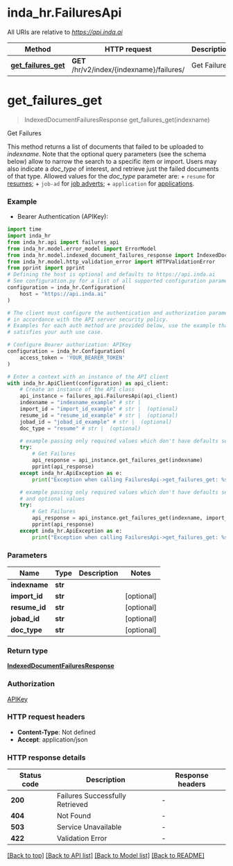# inda_hr.FailuresApi

All URIs are relative to *https://api.inda.ai*

Method | HTTP request | Description
------------- | ------------- | -------------
[**get_failures_get**](FailuresApi.md#get_failures_get) | **GET** /hr/v2/index/{indexname}/failures/ | Get Failures


# **get_failures_get**
> IndexedDocumentFailuresResponse get_failures_get(indexname)

Get Failures

 This method returns a list of documents that failed to be uploaded to *indexname*.  Note that the optional query parameters (see the schema below) allow to narrow the search to a specific item or import.  Users may also indicate a *doc_type* of interest, and retrieve just the failed documents of that type.   Allowed values for the *doc_type* parameter are: + <code style='color: #333333; opacity: 0.9'>resume</code> for [resumes](https://api.inda.ai/hr/docs/v2/#tag/Resume-Management); + <code style='color: #333333; opacity: 0.9'>job-ad</code> for [job adverts](https://api.inda.ai/hr/docs/v2/#tag/JobAd-Management); + <code style='color: #333333; opacity: 0.9'>application</code> for [applications](https://api.inda.ai/hr/docs/v2/#tag/Application-Management).  

### Example

* Bearer Authentication (APIKey):

```python
import time
import inda_hr
from inda_hr.api import failures_api
from inda_hr.model.error_model import ErrorModel
from inda_hr.model.indexed_document_failures_response import IndexedDocumentFailuresResponse
from inda_hr.model.http_validation_error import HTTPValidationError
from pprint import pprint
# Defining the host is optional and defaults to https://api.inda.ai
# See configuration.py for a list of all supported configuration parameters.
configuration = inda_hr.Configuration(
    host = "https://api.inda.ai"
)

# The client must configure the authentication and authorization parameters
# in accordance with the API server security policy.
# Examples for each auth method are provided below, use the example that
# satisfies your auth use case.

# Configure Bearer authorization: APIKey
configuration = inda_hr.Configuration(
    access_token = 'YOUR_BEARER_TOKEN'
)

# Enter a context with an instance of the API client
with inda_hr.ApiClient(configuration) as api_client:
    # Create an instance of the API class
    api_instance = failures_api.FailuresApi(api_client)
    indexname = "indexname_example" # str | 
    import_id = "import_id_example" # str |  (optional)
    resume_id = "resume_id_example" # str |  (optional)
    jobad_id = "jobad_id_example" # str |  (optional)
    doc_type = "resume" # str |  (optional)

    # example passing only required values which don't have defaults set
    try:
        # Get Failures
        api_response = api_instance.get_failures_get(indexname)
        pprint(api_response)
    except inda_hr.ApiException as e:
        print("Exception when calling FailuresApi->get_failures_get: %s\n" % e)

    # example passing only required values which don't have defaults set
    # and optional values
    try:
        # Get Failures
        api_response = api_instance.get_failures_get(indexname, import_id=import_id, resume_id=resume_id, jobad_id=jobad_id, doc_type=doc_type)
        pprint(api_response)
    except inda_hr.ApiException as e:
        print("Exception when calling FailuresApi->get_failures_get: %s\n" % e)
```


### Parameters

Name | Type | Description  | Notes
------------- | ------------- | ------------- | -------------
 **indexname** | **str**|  |
 **import_id** | **str**|  | [optional]
 **resume_id** | **str**|  | [optional]
 **jobad_id** | **str**|  | [optional]
 **doc_type** | **str**|  | [optional]

### Return type

[**IndexedDocumentFailuresResponse**](IndexedDocumentFailuresResponse.md)

### Authorization

[APIKey](../README.md#APIKey)

### HTTP request headers

 - **Content-Type**: Not defined
 - **Accept**: application/json


### HTTP response details

| Status code | Description | Response headers |
|-------------|-------------|------------------|
**200** | Failures Successfully Retrieved |  -  |
**404** | Not Found |  -  |
**503** | Service Unavailable |  -  |
**422** | Validation Error |  -  |

[[Back to top]](#) [[Back to API list]](../README.md#documentation-for-api-endpoints) [[Back to Model list]](../README.md#documentation-for-models) [[Back to README]](../README.md)

